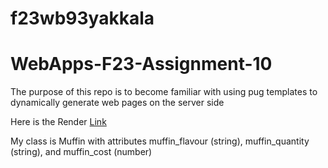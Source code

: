 # f23wb93yakkala

# WebApps-F23-Assignment-10
The purpose of this repo is to become familiar with using pug templates to dynamically generate web pages on the server side

Here is the Render [Link](https://f23wb93yakkala.onrender.com)

My class is Muffin with attributes muffin_flavour (string), muffin_quantity (string), and muffin_cost (number)